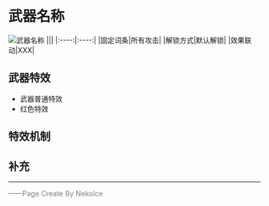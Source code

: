# 武器名称
![武器名称](../Img/Texture2D_Sword/武器名称.png)
|||
|:----:|:----:|
|固定词条|所有攻击|
|解锁方式|默认解锁|
|效果联动|XXX|


## 武器特效
- 武器普通特效
- 红色特效

## 特效机制

## 补充

---

<font color=grey>——Page Create By NekoIce</font>
